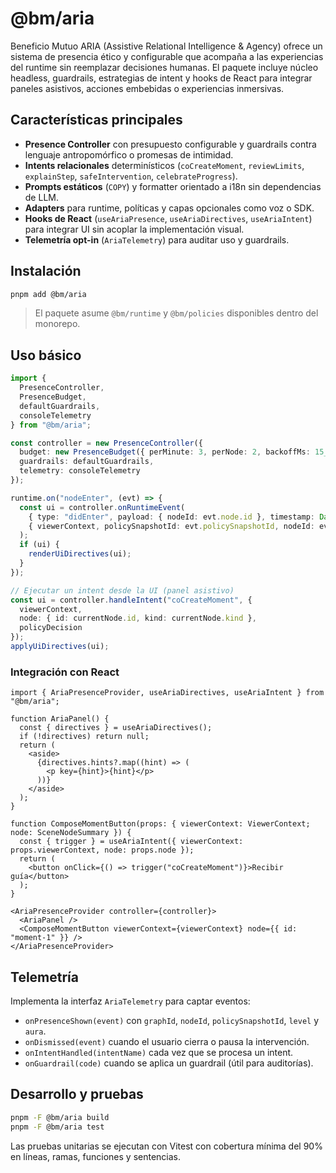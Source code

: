 # @bm/aria

Beneficio Mutuo ARIA (Assistive Relational Intelligence & Agency) ofrece un sistema de presencia ético y configurable que acompaña a las experiencias del runtime sin reemplazar decisiones humanas. El paquete incluye núcleo headless, guardrails, estrategias de intent y hooks de React para integrar paneles asistivos, acciones embebidas o experiencias inmersivas.

## Características principales

- **Presence Controller** con presupuesto configurable y guardrails contra lenguaje antropomórfico o promesas de intimidad.
- **Intents relacionales** determinísticos (`coCreateMoment`, `reviewLimits`, `explainStep`, `safeIntervention`, `celebrateProgress`).
- **Prompts estáticos** (`COPY`) y formatter orientado a i18n sin dependencias de LLM.
- **Adapters** para runtime, políticas y capas opcionales como voz o SDK.
- **Hooks de React** (`useAriaPresence`, `useAriaDirectives`, `useAriaIntent`) para integrar UI sin acoplar la implementación visual.
- **Telemetría opt-in** (`AriaTelemetry`) para auditar uso y guardrails.

## Instalación

```sh
pnpm add @bm/aria
```

> El paquete asume `@bm/runtime` y `@bm/policies` disponibles dentro del monorepo.

## Uso básico

```ts
import {
  PresenceController,
  PresenceBudget,
  defaultGuardrails,
  consoleTelemetry
} from "@bm/aria";

const controller = new PresenceController({
  budget: new PresenceBudget({ perMinute: 3, perNode: 2, backoffMs: 15_000 }),
  guardrails: defaultGuardrails,
  telemetry: consoleTelemetry
});

runtime.on("nodeEnter", (evt) => {
  const ui = controller.onRuntimeEvent(
    { type: "didEnter", payload: { nodeId: evt.node.id }, timestamp: Date.now() },
    { viewerContext, policySnapshotId: evt.policySnapshotId, nodeId: evt.node.id, policyDecision: evt.policyDecision }
  );
  if (ui) {
    renderUiDirectives(ui);
  }
});

// Ejecutar un intent desde la UI (panel asistivo)
const ui = controller.handleIntent("coCreateMoment", {
  viewerContext,
  node: { id: currentNode.id, kind: currentNode.kind },
  policyDecision
});
applyUiDirectives(ui);
```

### Integración con React

```tsx
import { AriaPresenceProvider, useAriaDirectives, useAriaIntent } from "@bm/aria";

function AriaPanel() {
  const { directives } = useAriaDirectives();
  if (!directives) return null;
  return (
    <aside>
      {directives.hints?.map((hint) => (
        <p key={hint}>{hint}</p>
      ))}
    </aside>
  );
}

function ComposeMomentButton(props: { viewerContext: ViewerContext; node: SceneNodeSummary }) {
  const { trigger } = useAriaIntent({ viewerContext: props.viewerContext, node: props.node });
  return (
    <button onClick={() => trigger("coCreateMoment")}>Recibir guía</button>
  );
}

<AriaPresenceProvider controller={controller}>
  <AriaPanel />
  <ComposeMomentButton viewerContext={viewerContext} node={{ id: "moment-1" }} />
</AriaPresenceProvider>
```

## Telemetría

Implementa la interfaz `AriaTelemetry` para captar eventos:

- `onPresenceShown(event)` con `graphId`, `nodeId`, `policySnapshotId`, `level` y `aura`.
- `onDismissed(event)` cuando el usuario cierra o pausa la intervención.
- `onIntentHandled(intentName)` cada vez que se procesa un intent.
- `onGuardrail(code)` cuando se aplica un guardrail (útil para auditorías).

## Desarrollo y pruebas

```sh
pnpm -F @bm/aria build
pnpm -F @bm/aria test
```

Las pruebas unitarias se ejecutan con Vitest con cobertura mínima del 90% en líneas, ramas, funciones y sentencias.
